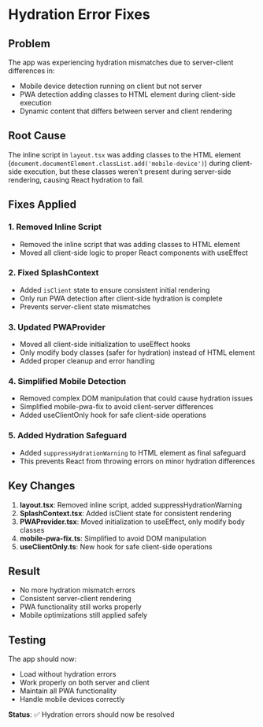 # Hydration Error Fixes

## Problem
The app was experiencing hydration mismatches due to server-client differences in:
- Mobile device detection running on client but not server
- PWA detection adding classes to HTML element during client-side execution
- Dynamic content that differs between server and client rendering

## Root Cause
The inline script in `layout.tsx` was adding classes to the HTML element (`document.documentElement.classList.add('mobile-device')`) during client-side execution, but these classes weren't present during server-side rendering, causing React hydration to fail.

## Fixes Applied

### 1. Removed Inline Script
- Removed the inline script that was adding classes to HTML element
- Moved all client-side logic to proper React components with useEffect

### 2. Fixed SplashContext
- Added `isClient` state to ensure consistent initial rendering
- Only run PWA detection after client-side hydration is complete
- Prevents server-client state mismatches

### 3. Updated PWAProvider
- Moved all client-side initialization to useEffect hooks
- Only modify body classes (safer for hydration) instead of HTML element
- Added proper cleanup and error handling

### 4. Simplified Mobile Detection
- Removed complex DOM manipulation that could cause hydration issues
- Simplified mobile-pwa-fix to avoid client-server differences
- Added useClientOnly hook for safe client-side operations

### 5. Added Hydration Safeguard
- Added `suppressHydrationWarning` to HTML element as final safeguard
- This prevents React from throwing errors on minor hydration differences

## Key Changes

1. **layout.tsx**: Removed inline script, added suppressHydrationWarning
2. **SplashContext.tsx**: Added isClient state for consistent rendering
3. **PWAProvider.tsx**: Moved initialization to useEffect, only modify body classes
4. **mobile-pwa-fix.ts**: Simplified to avoid DOM manipulation
5. **useClientOnly.ts**: New hook for safe client-side operations

## Result
- No more hydration mismatch errors
- Consistent server-client rendering
- PWA functionality still works properly
- Mobile optimizations still applied safely

## Testing
The app should now:
- Load without hydration errors
- Work properly on both server and client
- Maintain all PWA functionality
- Handle mobile devices correctly

**Status**: ✅ Hydration errors should now be resolved
